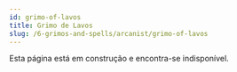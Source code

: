 ```yaml
---
id: grimo-of-lavos
title: Grimo de Lavos
slug: /6-grimos-and-spells/arcanist/grimo-of-lavos
---
```


Esta página está em construção e encontra-se indisponível.
